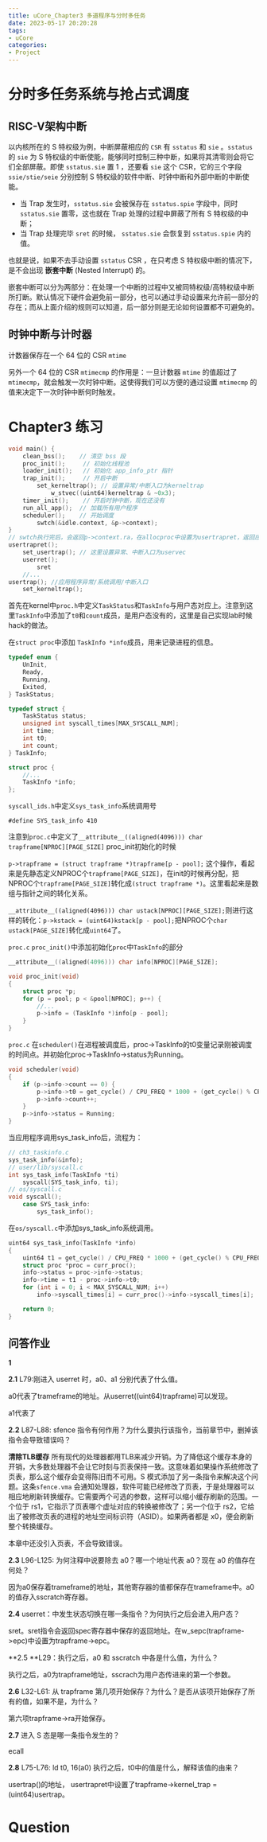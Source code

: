 ```yaml
---
title: uCore_Chapter3 多道程序与分时多任务
date: 2023-05-17 20:20:28
tags:
- uCore
categories:
- Project
---
```


# 分时多任务系统与抢占式调度

## RISC-V架构中断

以内核所在的 S 特权级为例，中断屏蔽相应的 `CSR` 有 `sstatus` 和 `sie` 。`sstatus` 的 `sie` 为 S 特权级的中断使能，能够同时控制三种中断，如果将其清零则会将它们全部屏蔽。即使 `sstatus.sie` 置 1 ，还要看 `sie` 这个 CSR，它的三个字段 `ssie/stie/seie` 分别控制 S 特权级的软件中断、时钟中断和外部中断的中断使能。

- 当 Trap 发生时，`sstatus.sie` 会被保存在 `sstatus.spie` 字段中，同时 `sstatus.sie` 置零，这也就在 Trap 处理的过程中屏蔽了所有 S 特权级的中断；
- 当 Trap 处理完毕 `sret` 的时候， `sstatus.sie` 会恢复到 `sstatus.spie` 内的值。

也就是说，如果不去手动设置 `sstatus` CSR ，在只考虑 S 特权级中断的情况下，是不会出现 **嵌套中断** (Nested Interrupt) 的。

嵌套中断可以分为两部分：在处理一个中断的过程中又被同特权级/高特权级中断所打断。默认情况下硬件会避免前一部分，也可以通过手动设置来允许前一部分的存在；而从上面介绍的规则可以知道，后一部分则是无论如何设置都不可避免的。

## 时钟中断与计时器

计数器保存在一个 64 位的 CSR `mtime`

另外一个 64 位的 CSR `mtimecmp` 的作用是：一旦计数器 `mtime` 的值超过了 `mtimecmp`，就会触发一次时钟中断。这使得我们可以方便的通过设置 `mtimecmp` 的值来决定下一次时钟中断何时触发。

# Chapter3 练习

```c
void main() {
    clean_bss();    // 清空 bss 段    
    proc_init();     // 初始化线程池
    loader_init();   // 初始化 app_info_ptr 指针
    trap_init();     // 开启中断
    	set_kerneltrap(); // 设置异常/中断入口为kerneltrap
    		w_stvec((uint64)kerneltrap & ~0x3);
    timer_init();    // 开启时钟中断，现在还没有
    run_all_app();  // 加载所有用户程序
    scheduler();    // 开始调度
    	swtch(&idle.context, &p->context);
}
// swtch执行完后，会返回p->context.ra，在allocproc中设置为usertrapret，返回应用态
usertrapret();
	set_usertrap(); // 这里设置异常、中断入口为uservec
	userret();
		sret
    //...
usertrap(); //应用程序异常/系统调用/中断入口
	set_kerneltrap();
```



首先在kernel中`proc.h`中定义`TaskStatus`和`TaskInfo`与用户态对应上。注意到这里`TaskInfo`中添加了`t0`和`count`成员，是用户态没有的，这里是自己实现lab时候hack的做法。

在`struct proc`中添加 `TaskInfo *info`成员，用来记录进程的信息。

```c
typedef enum {
	UnInit,
	Ready,
	Running,
	Exited,
} TaskStatus;

typedef struct {
	TaskStatus status;
	unsigned int syscall_times[MAX_SYSCALL_NUM];
	int time;
	int t0;
	int count;
} TaskInfo;

struct proc {
	//...
	TaskInfo *info;
};
```

`syscall_ids.h`中定义`sys_task_info`系统调用号

`#define SYS_task_info 410`



注意到`proc.c`中定义了`__attribute__((aligned(4096))) char trapframe[NPROC][PAGE_SIZE]` proc_init初始化的时候

`p->trapframe = (struct trapframe *)trapframe[p - pool];` 这个操作，看起来是先静态定义NPROC个`trapframe[PAGE_SIZE]`，在init的时候再分配，把NPROC个`trapframe[PAGE_SIZE]`转化成`(struct trapframe *)`。这里看起来是数组与指针之间的转化关系。

`__attribute__((aligned(4096))) char ustack[NPROC][PAGE_SIZE];`则进行这样的转化：`p->kstack = (uint64)kstack[p - pool];`把NPROC个`char ustack[PAGE_SIZE]`转化成`uint64`了。



`proc.c` `proc_init()`中添加初始化`proc`中`TaskInfo`的部分

```c
__attribute__((aligned(4096))) char info[NPROC][PAGE_SIZE];

void proc_init(void)
{
	struct proc *p;
	for (p = pool; p < &pool[NPROC]; p++) {
		//...
		p->info = (TaskInfo *)info[p - pool];
	}
}
```

`proc.c` 在`scheduler()`在进程被调度后，proc->TaskInfo的t0变量记录刚被调度的时间点。并初始化proc->TaskInfo->status为Running。

```c
void scheduler(void)
{
    if (p->info->count == 0) {
        p->info->t0 = get_cycle() / CPU_FREQ * 1000 + (get_cycle() % CPU_FREQ) * 1000 / CPU_FREQ; //前面是s转化成ms，后面是余下的ms
        p->info->count++;
    }
    p->info->status = Running;
}
```

当应用程序调用sys_task_info后，流程为：

```c
// ch3_taskinfo.c
sys_task_info(&info);
// user/lib/syscall.c
int sys_task_info(TaskInfo *ti)
    syscall(SYS_task_info, ti);
// os/syscall.c
void syscall();
	case SYS_task_info:
		sys_task_info();
```

在`os/syscall.c`中添加sys_task_info系统调用。

```c
uint64 sys_task_info(TaskInfo *info)
{
	uint64 t1 = get_cycle() / CPU_FREQ * 1000 + (get_cycle() % CPU_FREQ) * 1000 / CPU_FREQ; // s + ms
	struct proc *proc = curr_proc();
	info->status = proc->info->status;
	info->time = t1 - proc->info->t0;
	for (int i = 0; i < MAX_SYSCALL_NUM; i++)
		info->syscall_times[i] = curr_proc()->info->syscall_times[i];

	return 0;
}
```





## 问答作业

**1**



**2.1** L79:刚进入 userret 时，a0、a1 分别代表了什么值。

a0代表了trameframe的地址。从userret((uint64)trapframe)可以发现。

a1代表了



**2.2** L87-L88: sfence 指令有何作用？为什么要执行该指令，当前章节中，删掉该指令会导致错误吗？

**清除TLB缓存**
所有现代的处理器都用TLB来减少开销。为了降低这个缓存本身的开销，大多数处理器不会让它时刻与页表保持一致。这意味着如果操作系统修改了页表，那么这个缓存会变得陈旧而不可用。S 模式添加了另一条指令来解决这个问题。这条`sfence.vma` 会通知处理器，软件可能已经修改了页表，于是处理器可以相应地刷新转换缓存。它需要两个可选的参数，这样可以缩小缓存刷新的范围。一个位于 rs1，它指示了页表哪个虚址对应的转换被修改了；另一个位于 rs2，它给出了被修改页表的进程的地址空间标识符（ASID）。如果两者都是 x0，便会刷新整个转换缓存。

本章中还没引入页表，不会导致错误。



**2.3** L96-L125: 为何注释中说要除去 a0？哪一个地址代表 a0？现在 a0 的值存在何处？

因为a0保存着trameframe的地址，其他寄存器的值都保存在trameframe中。a0的值存入sscratch寄存器。



**2.4** userret：中发生状态切换在哪一条指令？为何执行之后会进入用户态？

sret。sret指令会返回spec寄存器中保存的返回地址。在w_sepc(trapframe->epc)中设置为trapframe->epc。



**2.5 **L29：执行之后，a0 和 sscratch 中各是什么值，为什么？

执行之后，a0为trapframe地址，sscrach为用户态传进来的第一个参数。



**2.6** L32-L61: 从 trapframe 第几项开始保存？为什么？是否从该项开始保存了所有的值，如果不是，为什么？

第六项trapframe->ra开始保存。



**2.7** 进入 S 态是哪一条指令发生的？

ecall



**2.8** L75-L76: ld t0, 16(a0) 执行之后，t0中的值是什么，解释该值的由来？

usertrap()的地址，  usertrapret中设置了trapframe->kernel_trap = (uint64)usertrap。

# Question

